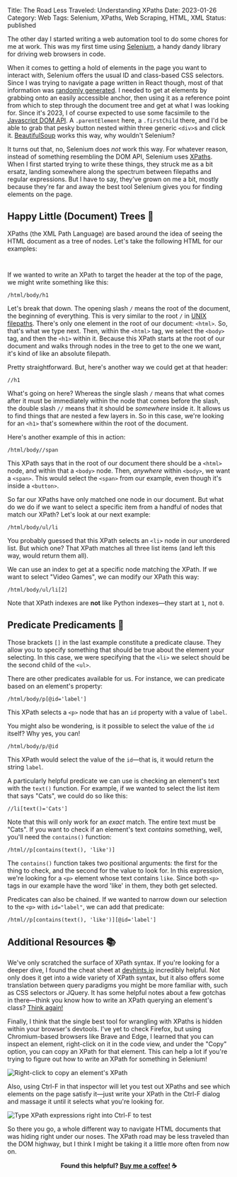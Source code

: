 Title: The Road Less Traveled: Understanding XPaths
Date: 2023-01-26
Category: Web
Tags: Selenium, XPaths, Web Scraping, HTML, XML
Status: published

The other day I started writing a web automation tool to do some chores for me at work. This was my first time using [Selenium](https://www.selenium.dev/), a handy dandy library for driving web browsers in code.

When it comes to getting a hold of elements in the page you want to interact with, Selenium offers the usual ID and class-based CSS selectors. Since I was trying to navigate a page written in React though, most of that information was [randomly generated](https://www.reddit.com/r/webdev/comments/lucdnp/why_are_class_names_like_this_in_facebook_and/). I needed to get at elements by grabbing onto an easily accessible anchor, then using it as a reference point from which to step through the document tree and get at what I was looking for. Since it's 2023, I of course expected to use some facsimile to the [Javascript DOM API](https://developer.mozilla.org/en-US/docs/Web/API/Document_Object_Model/Introduction). A `.parentElement` here, a `.firstChild` there, and I'd be able to grab that pesky button nested within three generic `<div>`s and click it. [BeautifulSoup](https://www.crummy.com/software/BeautifulSoup/bs4/doc/) works this way, why wouldn't Selenium?

It turns out that, no, Selenium does *not* work this way. For whatever reason, instead of something resembling the DOM API, Selenium uses [XPaths](https://en.wikipedia.org/wiki/XPath). When I first started trying to write these things, they struck me as a bit ersatz, landing somewhere along the spectrum between filepaths and regular expressions. But I have to say, they've grown on me a bit, mostly because they're far and away the best tool Selenium gives you for finding elements on the page. 

## Happy Little (Document) Trees 🌳️

XPaths (the XML Path Language) are based around the idea of seeing the HTML document as a tree of nodes. Let's take the following HTML for our examples:

<pre><code class="language-markup">
<script type="prism-html-markup"> 
<html>
  <body>
    <h1>Hello World!</h1>
    <p>
      I'd like to welcome you all to this web page. Check out my stuff!
    </p>
    <p id="label">Things I like:</p>
    <ul>
      <li>Cats</li>
      <li>Video games</li>
      <li>Pizza</li>
    </ul>
    <button>
      <span style="font-weight: bold;">Enjoy this page?</span> Let me know!
    </button>
  </body>
</html>
</script></code></pre> 

If we wanted to write an XPath to target the header at the top of the page, we might write something like this:

```
/html/body/h1
```

Let's break that down. The opening slash `/` means the root of the document, the beginning of everything. This is very similar to the root `/` in [UNIX filepaths](https://en.wikipedia.org/wiki/Root_directory). There's only one element in the root of our document: `<html>`. So, that's what we type next. Then, within the `<html>` tag, we select the `<body>` tag, and then the `<h1>` within it. Because this XPath starts at the root of our document and walks through nodes in the tree to get to the one we want, it's kind of like an absolute filepath.

Pretty straightforward. But, here's another way we could get at that header:

```
//h1
```

What's going on here? Whereas the single slash `/` means that what comes after it must be immediately within the node that comes before the slash, the double slash `//` means that it should be *somewhere* inside it. It allows us to find things that are nested a few layers in. So in this case, we're looking for an `<h1>` that's somewhere within the root of the document.

Here's another example of this in action:

```
/html/body//span
```

This XPath says that in the root of our document there should be a `<html>` node, and within that a `<body>` node. Then, *anywhere* within `<body>`, we want a `<span>`. This would select the `<span>` from our example, even though it's inside a `<button>`.

So far our XPaths have only matched one node in our document. But what do we do if we want to select a specific item from a handful of nodes that match our XPath? Let's look at our next example:

```
/html/body/ul/li
```

You probably guessed that this XPath selects an `<li>` node in our unordered list. But which one? That XPath matches all three list items (and left this way, would return them all). 

We can use an index to get at a specific node matching the XPath. If we want to select "Video Games", we can modify our XPath this way:

```
/html/body/ul/li[2]
```

Note that XPath indexes are **not** like Python indexes&mdash;they start at `1`, not `0`.

## Predicate Predicaments 🤔️

Those brackets `[]` in the last example constitute a predicate clause. They allow you to specify something that should be true about the element your selecting. In this case, we were specifying that the `<li>` we select should be the second child of the `<ul>`. 

There are other predicates available for us. For instance, we can predicate based on an element's property:

```
/html/body/p[@id='label']
```

This XPath selects a `<p>` node that has an `id` property with a value of `label`. 

You might also be wondering, is it possible to select the value of the `id` itself? Why yes, you can!

```
/html/body/p/@id
```

This XPath would select the value of the `id`&mdash;that is, it would return the string `label`.

A particularly helpful predicate we can use is checking an element's text with the `text()` function. For example, if we wanted to select the list item that says "Cats", we could do so like this:

```
//li[text()='Cats']
```

Note that this will only work for an *exact* match. The entire text must be "Cats". If you want to check if an element's text *contains* something, well, you'll need the `contains()` function:

```
/html//p[contains(text(), 'like')]
```

The `contains()` function takes two positional arguments: the first for the thing to check, and the second for the value to look for. In this expression, we're looking for a `<p>` element whose text contains `like`. Since both `<p>` tags in our example have the word 'like' in them, they both get selected. 

Predicates can also be chained. If we wanted to narrow down our selection to the `<p>` with `id="label"`, we can add that predicate:

```
/html//p[contains(text(), 'like')][@id='label']
```
<!--
Actually, there's another issue lurking here, one that gave me quite a headache.

If we wanted to try and select our button based on it containing the phrase "Let me know!", we might try this:

```
//button[contains(text(), 'Let me know!)]
```

But this won't work. How come?

After some spelunking, I came across a [Stack Overflow answer](https://stackoverflow.com/questions/3655549/xpath-containstext-some-string-doesnt-work-when-used-with-node-with-more) (of course) that explained it. I'll leave the details of that answer to you, but to sum it up, because the button contains not just text but a `<span>` element as well, `text()` returns a *list* of nodes. We then want to check *each* of those nodes (one of which is the "Let me know!" text) for a match of our string. In order to do that, we need something like this:


-->

## Additional Resources 📚️

We've only scratched the surface of XPath syntax. If you're looking for a deeper dive, I found the cheat sheet at [devhints.io](https://devhints.io/xpath) incredibly helpful. Not only does it get into a wide variety of XPath syntax, but it also offers some translation between query paradigms you might be more familiar with, such as CSS selectors or JQuery. It has some helpful notes about a few gotchas in there&mdash;think you know how to write an XPath querying an element's class? [Think again!](https://devhints.io/xpath#class-check)

Finally, I think that the single best tool for wrangling with XPaths is hidden within your browser's devtools. I've yet to check Firefox, but using Chromium-based browsers like Brave and Edge, I learned that you can inspect an element, right-click on it in the code view, and under the "Copy" option, you can copy an XPath for that element. This can help a lot if you're trying to figure out how to write an XPath for something in Selenium! 

![Right-click to copy an element's XPath]({static}/images/xpath1.png)

Also, using Ctrl-F in that inspector will let you test out XPaths and see which elements on the page satisfy it&mdash;just write your XPath in the Ctrl-F dialog and massage it until it selects what you're looking for.

![Type XPath expressions right into Ctrl-F to test]({static}/images/xpath2.png)

So there you go, a whole different way to navigate HTML documents that was hiding right under our noses. The XPath road may be less traveled than the DOM highway, but I think I might be taking it a little more often from now on.

<footer style="font-weight: bold; text-align: center;">
Found this helpful? <a href="https://ko-fi.com/iamjameswalters">Buy me a coffee!</a> ☕️
</footer>
